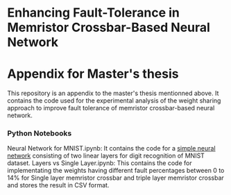 # Enhancing Fault-Tolerance in Memristor Crossbar-Based Neural Network 
# Appendix for Master's thesis
This repository is an appendix to the master's thesis mentionned above. It contains the code used for the experimental analysis of the weight sharing approach to improve fault tolerance of memristor crossbar-based neural network.
### Python Notebooks
Neural Network for MNIST.ipynb: It contains the code for a [simple neural network]([https://machinelearningmastery.com/how-to-develop-a-convolutional-neural-network-from-scratch-for-mnist-handwritten-digit-classification/]) consisting of two linear layers for digit recognition of MNIST dataset.
Layers vs Single Layer.ipynb: This contains the code for implementating the weights having different fault percentages between 0 to 14% for Single layer memristor crossbar and triple layer memristor crossbar and stores the result in CSV format.

